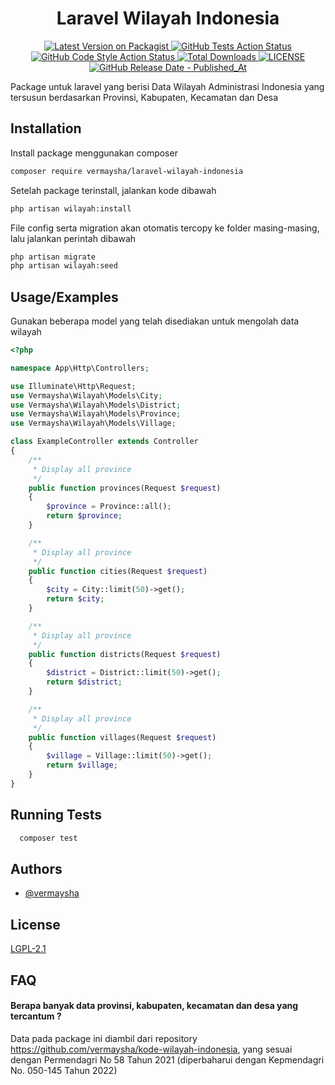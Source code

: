 <div align="center">
    <h1>Laravel Wilayah Indonesia</h1>
    <p>
        <a href="https://packagist.org/packages/vermaysha/laravel-wilayah-indonesia">
            <img src="https://img.shields.io/packagist/v/vermaysha/laravel-wilayah-indonesia.svg?style=flat-square" alt="Latest Version on Packagist">
        </a>
        <a href="https://github.com/vermaysha/laravel-wilayah-indonesia/actions?query=workflow%3Arun-tests+branch%3Amaster">
            <img src="https://img.shields.io/github/actions/workflow/status/vermaysha/laravel-wilayah-indonesia/run-tests.yml?branch=master&amp;label=tests&amp;style=flat-square" alt="GitHub Tests Action Status">
        </a>
        <a href="https://github.com/vermaysha/laravel-wilayah-indonesia/actions?query=workflow%3A&quot;Fix+PHP+code+style+issues&quot;+branch%3Amaster">
            <img src="https://img.shields.io/github/actions/workflow/status/vermaysha/laravel-wilayah-indonesia/fix-php-code-style-issues.yml?branch=master&amp;label=code%20style&amp;style=flat-square" alt="GitHub Code Style Action Status">
        </a>
        <a href="https://packagist.org/packages/vermaysha/laravel-wilayah-indonesia">
            <img src="https://img.shields.io/packagist/dt/vermaysha/laravel-wilayah-indonesia.svg?style=flat-square" alt="Total Downloads">
        </a>
        <a href="LICENSE.md">
            <img src="https://img.shields.io/github/license/vermaysha/laravel-wilayah-indonesia?style=flat-square" alt="LICENSE">
        </a>
        <a href="releases/latest">
            <img src="https://img.shields.io/github/release-date/vermaysha/laravel-wilayah-indonesia?style=flat-square" alt="GitHub Release Date - Published_At">
        </a>
    </p>
</div>

Package untuk laravel yang berisi Data Wilayah Administrasi Indonesia yang tersusun berdasarkan Provinsi, Kabupaten, Kecamatan dan Desa


## Installation

Install package menggunakan composer

```bash
composer require vermaysha/laravel-wilayah-indonesia
```

Setelah package terinstall, jalankan kode dibawah 

```bash
php artisan wilayah:install
```

File config serta migration akan otomatis tercopy ke folder masing-masing, lalu jalankan perintah dibawah

```bash
php artisan migrate
php artisan wilayah:seed
```

## Usage/Examples

Gunakan beberapa model yang telah disediakan untuk mengolah data wilayah

```php
<?php

namespace App\Http\Controllers;

use Illuminate\Http\Request;
use Vermaysha\Wilayah\Models\City;
use Vermaysha\Wilayah\Models\District;
use Vermaysha\Wilayah\Models\Province;
use Vermaysha\Wilayah\Models\Village;

class ExampleController extends Controller
{
    /**
     * Display all province
     */
    public function provinces(Request $request)
    {
        $province = Province::all();
        return $province;
    }

    /**
     * Display all province
     */
    public function cities(Request $request)
    {
        $city = City::limit(50)->get();
        return $city;
    }

    /**
     * Display all province
     */
    public function districts(Request $request)
    {
        $district = District::limit(50)->get();
        return $district;
    }

    /**
     * Display all province
     */
    public function villages(Request $request)
    {
        $village = Village::limit(50)->get();
        return $village;
    }
}

```


## Running Tests

```bash
  composer test
```


## Authors

- [@vermaysha](https://www.github.com/vermaysha)


## License

[LGPL-2.1](https://choosealicense.com/licenses/lgpl-2.1/)


## FAQ

#### Berapa banyak data provinsi, kabupaten, kecamatan dan desa yang tercantum ?

Data pada package ini diambil dari repository https://github.com/vermaysha/kode-wilayah-indonesia, yang sesuai dengan Permendagri No 58 Tahun 2021 (diperbaharui dengan Kepmendagri No. 050-145 Tahun 2022)

